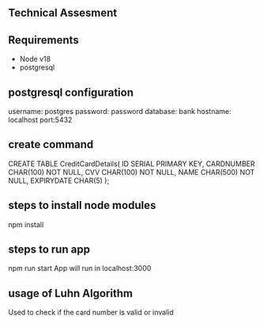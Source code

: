 ## Technical Assesment

## Requirements

* Node v18
* postgresql

## postgresql configuration

username: postgres
password: password
database: bank
hostname: localhost
port:5432

## create command

CREATE TABLE CreditCardDetails(
   ID SERIAL PRIMARY KEY,
   CARDNUMBER CHAR(100)  NOT NULL,
   CVV CHAR(100) NOT NULL,
   NAME CHAR(500) NOT NULL,
   EXPIRYDATE CHAR(5)
);

## steps to install node modules
npm install


## steps to run app
npm run start
App will run in localhost:3000

## usage of Luhn Algorithm

Used to check if the card number is valid or invalid

